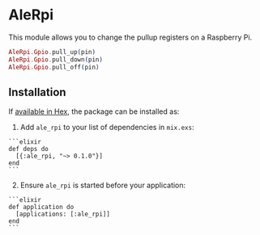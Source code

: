 # AleRpi

This module allows you to change the pullup registers on a Raspberry Pi.

```elixir
AleRpi.Gpio.pull_up(pin)
AleRpi.Gpio.pull_down(pin)
AleRpi.Gpio.pull_off(pin)
```

## Installation

If [available in Hex](https://hex.pm/docs/publish), the package can be installed as:

  1. Add `ale_rpi` to your list of dependencies in `mix.exs`:

    ```elixir
    def deps do
      [{:ale_rpi, "~> 0.1.0"}]
    end
    ```

  2. Ensure `ale_rpi` is started before your application:

    ```elixir
    def application do
      [applications: [:ale_rpi]]
    end
    ```

